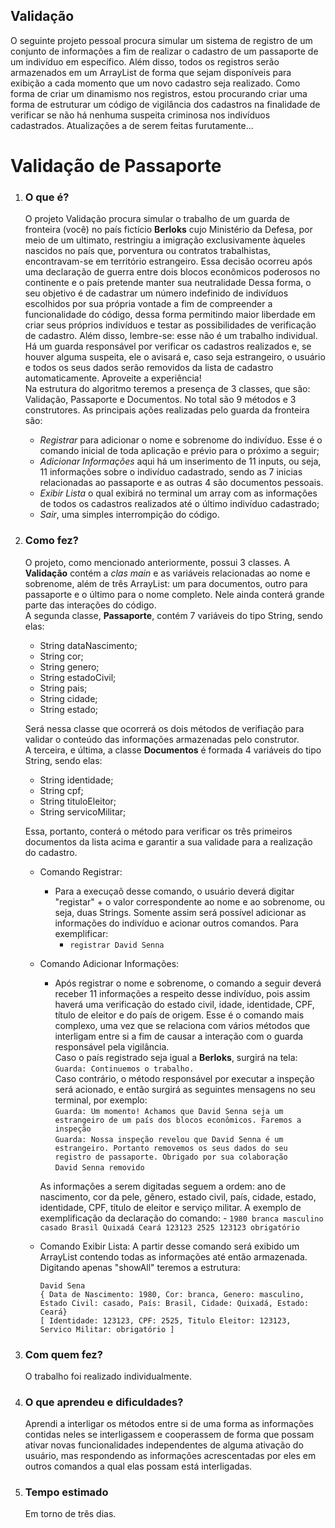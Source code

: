 ## Validação

O seguinte projeto pessoal procura simular um sistema de registro de um conjunto de informações a fim de realizar o cadastro de um passaporte de um indivíduo em específico. Além disso, todos os registros serão armazenados em um ArrayList de forma que sejam disponíveis para exibição a cada momento que um novo cadastro seja realizado. Como forma de criar um dinamismo nos registros, estou procurando criar uma forma de estruturar um código de vigilância dos cadastros na finalidade de verificar se não há nenhuma suspeita criminosa nos indivíduos cadastrados. Atualizações a de serem feitas furutamente...


# Validação de Passaporte

1. ### O que é?  
    O projeto Validação procura simular o trabalho de um guarda de fronteira (você) no país fictício **Berloks** cujo Ministério da Defesa, por meio de um ultimato, restringiu a imigração exclusivamente àqueles nascidos no país que, porventura ou contratos trabalhistas, encontravam-se em território estrangeiro. Essa decisão ocorreu após uma declaração de guerra entre dois blocos econômicos poderosos no continente e o país pretende manter sua neutralidade Dessa forma, o seu objetivo é de cadastrar um número indefinido de indivíduos escolhidos por sua própria vontade a fim de compreender a funcionalidade do código, dessa forma permitindo maior liberdade em criar seus próprios indivíduos e testar as possibilidades de verificação de cadastro. Além disso, lembre-se: esse não é um trabalho individual. Há um guarda responsável por verificar os cadastros realizados e, se houver alguma suspeita, ele o avisará e, caso seja estrangeiro, o usuário e todos os seus dados serão removidos da lista de cadastro automaticamente. Aproveite a experiência!  
    Na estrutura do algoritmo teremos a presença de 3 classes, que são: Validação, Passaporte e Documentos. No total são 9 métodos e 3 construtores. As principais ações realizadas pelo guarda da fronteira são:    
    -  _Registrar_ para adicionar o nome e sobrenome do indivíduo. Esse é o comando inicial de toda aplicação e prévio para o próximo a seguir;
    - _Adicionar Informações_ aqui há um inserimento de 11 inputs, ou seja, 11 informações sobre o indivíduo cadastrado, sendo as 7 inicias relacionadas ao passaporte e as outras 4 são documentos pessoais.
    - _Exibir Lista_ o qual exibirá no terminal um array com as informações de todos os cadastros realizados até o último indivíduo cadastrado;
    - _Sair_, uma simples interrompição do código.
    

2. ### Como fez?
    O projeto, como mencionado anteriormente, possui 3 classes. A **Validação** contém a _clas main_ e as variáveis relacionadas ao nome e sobrenome, além de três ArrayList: um para documentos, outro para passaporte e o último para o nome completo. Nele ainda conterá grande parte das interações do código.  
    A segunda classe, **Passaporte**, contém 7 variáveis do tipo String, sendo elas:  
    - String dataNascimento;
    - String cor;
    - String genero;
    - String estadoCivil;
    - String pais;
    - String cidade;
    - String estado;
    
    Será nessa classe que ocorrerá os dois métodos de verifiação para validar o conteúdo das informações armazenadas pelo construtor.  
    A terceira, e última, a classe **Documentos** é formada 4 variáveis do tipo String, sendo elas:  
     - String identidade;
     - String cpf;
     - String tituloEleitor;
     - String servicoMilitar;  

    Essa, portanto, conterá o método para verificar os três primeiros documentos da lista acima e garantir a sua validade para a realização do cadastro.  

    - Comando Registrar: 
        - Para a execuçaõ desse comando, o usuário deverá digitar "registar" + o valor correspondente ao nome e ao sobrenome, ou seja, duas Strings. Somente assim será possível adicionar as informações do indivíduo e acionar outros comandos. Para exemplificar:  
            - ``registrar David Senna``
    - Comando Adicionar Informações:
        - Após registrar o nome e sobrenome, o comando a seguir deverá receber 11 informações a respeito desse indivíduo, pois assim haverá uma verificação do estado civil, idade, identidade, CPF, título de eleitor e do país de origem. Esse é o comando mais complexo, uma vez que se relaciona com vários métodos que interligam entre si a fim de causar a interação com o guarda responsável pela vigilância.  
        Caso o país registrado seja igual a **Berloks**, surgirá na tela:  
        ``Guarda: Continuemos o trabalho.``  
        Caso contrário, o método responsável por executar a inspeção será acionado, e então surgirá as seguintes mensagens no seu terminal, por exemplo:  
        ``Guarda: Um momento! Achamos que David Senna seja um estrangeiro de um país dos blocos econômicos. Faremos a inspeção``  
        ``Guarda: Nossa inspeção revelou que David Senna é um estrangeiro. Portanto removemos os seus dados do seu registro de passaporte. Obrigado por sua colaboração``  
        ``David Senna removido``

        As informações a serem digitadas seguem a ordem: ano de nascimento, cor da pele, gênero, estado civil, país, cidade, estado, identidade, CPF, título de eleitor e serviço militar. A exemplo de exemplificação da declaração do comando:
            - ``1980 branca masculino casado Brasil Quixadá Ceará 123123 2525 123123 obrigatório``  

    - Comando Exibir Lista:
        A partir desse comando será exibido um ArrayList contendo todas as informações até então armazenada. Digitando apenas "showAll" teremos a estrutura:  

        ``David Sena``  
        ``{ Data de Nascimento: 1980, Cor: branca, Genero: masculino, Estado Civil: casado, País: Brasil, Cidade: Quixadá, Estado: Ceará}``  
        ``[ Identidade: 123123, CPF: 2525, Titulo Eleitor: 123123, Servico Militar: obrigatório ]``

3. ### Com quem fez?
    O trabalho foi realizado individualmente.
4. ### O que aprendeu e dificuldades?
    Aprendi a interligar os métodos entre si de uma forma as informações contidas neles se interligassem e cooperassem de forma que possam ativar novas funcionalidades independentes de alguma ativação do usuário, mas respondendo as informações acrescentadas por eles em outros comandos a qual elas possam está interligadas.

5. ### Tempo estimado
    Em torno de três dias.